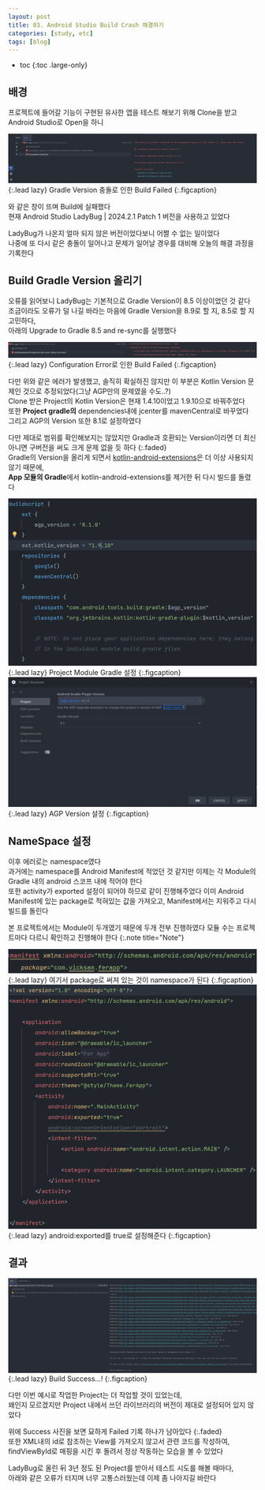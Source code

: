 ```yaml
---
layout: post
title: 03. Android Studio Build Crash 해결하기
categories: [study, etc]
tags: [blog]
---
```


- toc
{:toc .large-only}

## 배경

프로젝트에 들어갈 기능이 구현된 유사한 앱을 테스트 해보기 위해 Clone을 받고 Android Studio로 Open을 하니

![빌드 충돌](../../../assets/img/study/etc/3_BuildCrash_1.png){:.lead lazy}
Gradle Version 충돌로 인한 Build Failed
{:.figcaption}

와 같은 창이 뜨며 Build에 실패했다   
현재 Android Studio LadyBug | 2024.2.1 Patch 1 버전을 사용하고 있었다

LadyBug가 나온지 얼마 되지 않은 버전이었다보니 어쩔 수 없는 일이었다   
나중에 또 다시 같은 충돌이 일어나고 문제가 일어날 경우를 대비해 오늘의 해결 과정을 기록한다

## Build Gradle Version 올리기
오류를 읽어보니 LadyBug는 기본적으로 Gradle Version이 8.5 이상이었던 것 같다   
조금이라도 오류가 덜 나길 바라는 마음에 Gradle Version을 8.9로 할 지, 8.5로 할 지 고민하다,   
아래의 Upgrade to Gradle 8.5 and re-sync를 실행했다   

![빌드 충돌2](../../../assets/img/study/etc/3_BuildCrash_2.png){:.lead lazy}
Configuration Error로 인한 Build Failed
{:.figcaption}

다만 위와 같은 에러가 발생했고, 솔직히 확실하진 않지만 이 부분은 Kotlin Version 문제인 것으로 추정되었다(그냥 AGP만의 문제였을 수도..?)   
Clone 받은 Project의 Kotlin Version은 현재 1.4.10이었고 1.9.10으로 바꿔주었다   
또한 **Project gradle의** dependencies내에 jcenter를 mavenCentral로 바꾸었다   
그리고 AGP의 Version 또한 8.1로 설정하였다   

다만 제대로 범위를 확인해보지는 않았지만 Gradle과 호환되는 Version이라면 더 최신 아니면 구버전을 써도 크게 문제 없을 듯 하다
{:.faded}   
Gradle의 Version을 올리게 되면서 <U>kotlin-android-extensions</U>은 더 이상 사용되지 않기 때문에,   
**App 모듈의 Gradle**에서 kotlin-android-extensions를 제거한 뒤 다시 빌드를 돌렸다   

![진행1](../../../assets/img/study/etc/3_Progress_1.png){:.lead lazy}
Project Module Gradle 설정
{:.figcaption}
![진행2](../../../assets/img/study/etc/3_Progress_2.png){:.lead lazy}
AGP Version 설정
{:.figcaption}

## NameSpace 설정
이후 에러로는 namespace였다   
과거에는 namespace를 Android Manifest에 적었던 것 같지만 이제는 각 Module의 Gradle 내의 android 스코프 내에 적어야 한다  
또한 activity가 exported 설정이 되어야 하므로 같이 진행해주었다 
이미 Android Manifest에 있는 package로 적혀있는 값을 가져오고, Manifest에서는 지워주고 다시 빌드를 돌린다   

본 프로젝트에서는 Module이 두개였기 때문에 두개 전부 진행하였다 모듈 수는 프로젝트마다 다르니 확인하고 진행해야 한다
{:.note title="Note"}

![namespace 예시](../../../assets/img/study/etc/3_Example_1.png){:.lead lazy}
여기서 package로 써져 있는 것이 namespace가 된다
{:.figcaption}   
![진행 중](../../../assets/img/study/etc/3_Progress_3.png){:.lead lazy}
android:exported를 true로 설정해준다
{:.figcaption}


## 결과
![결과 예시](../../../assets/img/study/etc/3_Result_1.png){:.lead lazy}
Build Success...!
{:.figcaption}

다만 이번 예시로 작업한 Project는 더 작업할 것이 있었는데,    
왜인지 모르겠지만 Project 내에서 쓰던 라이브러리의 버전이 제대로 설정되어 있지 않았다   

위에 Success 사진을 보면 묘하게 Failed 기록 하나가 남아있다
{:.faded}   
또한 XML내의 id로 참조하는 View를 가져오지 않고서 관련 코드를 작성하여,   
findViewById로 매핑을 시킨 후 돌려서 정상 작동하는 모습을 볼 수 있었다   

LadyBug로 올린 뒤 3년 정도 된 Project를 받아서 테스트 시도를 해볼 때마다,   
아래와 같은 오류가 터지며 너무 고통스러웠는데 이제 좀 나아지길 바란다